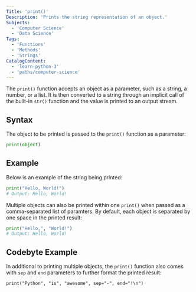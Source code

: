 ```yaml
---
Title: 'print()'
Description: 'Prints the string representation of an object.'
Subjects:
  - 'Computer Science'
  - 'Data Science'
Tags:
  - 'Functions'
  - 'Methods'
  - 'Strings'
CatalogContent:
  - 'learn-python-3'
  - 'paths/computer-science'
---
```


The `print()` function accepts an object as a parameter, such as a string, a number, or a list. It is then converted to a string through an implicit call of the built-in `str()` function and the value is printed to an output stream.

## Syntax

The object to be printed is passed to the `print()` function as a parameter:

```py
print(object)
```

## Example

Below is an example of the string being printed:

```py
print("Hello, World!")
# Output: Hello, World!
```

Multiple objects can also be printed within one `print()` when passed as a comma-separated list of paramters. By default, each object is separated by one space in the printed result:

```py
print("Hello,", "World!")
# Output: Hello, World!
```

## Codebyte Example

In additional to printing multiple objects, the `print()` function also comes with `sep` and `end` parameters to further format the printed result:

```codebyte/py
print("Python", "is", "awesome", sep="-", end="!\n")
```

